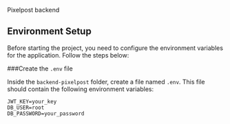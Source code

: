 Pixelpost backend

## Environment Setup

Before starting the project, you need to configure the environment variables for the application. Follow the steps below:

###Create the `.env` file

Inside the `backend-pixelpost` folder, create a file named `.env`. This file should contain the following environment variables:

```env
JWT_KEY=your_key
DB_USER=root
DB_PASSWORD=your_password
